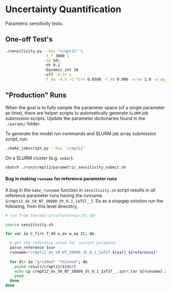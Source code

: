 # Uncertainty Quantification    

Parametric sensitivity tests.  

## One-off Test's

```bash
./sensitivity.py --key "crmpt12" \
                 -t_f 3000 \
                 -dx 50\ 
                 -dt 0.1 
                 -Dynamic_int 10 
                 -off -0.37 \
                 -T_ma -8.5 -C_firn 0.0500 -f_dd 0.006 -w_en 1.0 -w_aq 5.0 -IC 0.0
```

## "Production" Runs 

When the goal is to fully sample the parameter space (of a single parameter as time), there are helper scripts to automatically generate `SLURM` job submission scripts. 
Update the parameter dictionaries found in the `./params/` folder. 

To generate the model run commands and SLURM job array submission script, run: 
```bash
./make_jobscript.py --key 'crmpt12'
```

On a SLURM cluster (e.g. `cedar`):
```bash
sbatch ./run/crmpt12/parametric_sensitivity_submit.sh
```

#### Bug in making `runname` for reference parameter runs 

A bug in the `make_runname` function in `sensitivity.sh` script results in all
reference parameter runs having the runname
(`crmpt12_dx_50_NT_30000_dt_0.1_1aTST__`).
So as a stopgap solution run the following, from this level direcotry, 
```bash
# run from thermal-structure/expr/01_UQ/

source sensitivity.sh

for var in C_firn f_dd w_en w_aq IC; do 

  # get the reference value for current parameter
  parse_reference $var
  runname="crmpt12_dx_50_NT_30000_dt_0.1_1aTST_${var}_${reference}"
    
  for dir in "gridded" "thinned"; do
    pushd result/crmpt12/${dir}
    echo cp crmpt12_dx_50_NT_30000_dt_0.1_1aTST__.zarr.tar ${runname}.zarr.tar
    popd
  done
done
```
